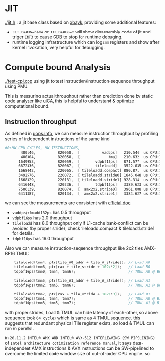 # JIT

[./jit.h](./jit.h) : a jit base class based on [xbayk](https://github.com/herumi/xbyak), providing some additional features:
 - `JIT_DEBUG=name` or `JIT_DEBUG=*` will show disassembly code of jit and triger `INT3` to cause GDB to stop for runtime debuging.
 - runtime logging infrastructure which can log`zmm` registers and show after kernel invokation, very helpful for debugging.

# Compute bound Analysis
[./test-cpi.cpp](./test-cpi.cpp) using jit to test instruction/instruction-sequence throughput using PMU.

This is measuring actual throughput rather than prediction done by static code analyzer like [uiCA](https://uica.uops.info/), this is helpful to understand & optimize computational bound.

## Instruction throughput 

As defined in [uops.info](https://www.uops.info/background.html), we can measure instruction throughput by profiling series of independent instructions of the same kind:

```bash
#0:HW_CPU_CYCLES, HW_INSTRUCTIONS, 
       400146,          820058,  [          vaddps]   210.544  us CPU:1.90(GHz) CPI:0.49 CPK:4.0
       400304,          820058,  [             fma]   210.632  us CPU:1.90(GHz) CPI:0.49 CPK:4.0
      1649953,          820059,  [       vdpbf16ps]   871.577  us CPU:1.89(GHz) CPI:2.01 CPK:16.5
      6672336,          820067,  [       tileloadd]   3522.035 us CPU:1.89(GHz) CPI:8.14 CPK:66.7
      1668442,          220065,  [ tileloadd.compact] 880.871  us CPU:1.89(GHz) CPI:7.58 CPK:16.7
      3492576,          220072,  [ tileloadd.stride0] 1845.048 us CPU:1.89(GHz) CPI:15.8 CPK:34.9
      1668329,          220131,  [ tileloadd.stride1] 928.314  us CPU:1.80(GHz) CPI:7.58 CPK:16.7
      6416448,          420236,  [       tdpbf16ps]   3389.623 us CPU:1.89(GHz) CPI:15.2 CPK:64.2
      7506139,          820074,  [  amx2x2.stride0]   3961.088 us CPU:1.89(GHz) CPI:9.15 CPK:75.1
      6411387,          820134,  [  amx2x2.stride1]   3384.627 us CPU:1.89(GHz) CPI:7.82 CPK:64.1
```


we can see the measurements are consistent with [official doc](https://www.intel.com/content/www/us/en/docs/intrinsics-guide/index.html)

 - `vaddps`/`vfmadd132ps` has 0.5 throughput
 - `vdpbf16ps` has 2.0 throughput
 - `tileloadd` has 8.0 throughput only if L1-cache bank-conflict can be avoided (by proper stride), check tileloadd.compact & tileloadd.stride1 for details.
 - `tdpbf16ps` has 16.0 throughput

Also we can measure instruction-sequence throughput like 2x2 tiles AMX-BF16 TMUL:

```c++
    tileloadd(tmm4, ptr[tile_A0_addr + tile_A_stride]); // Load A0
    tileloadd(tmm6, ptr[rax + tile_stride + 1024*2]);   // Load B0
    tdpbf16ps(tmm0, tmm4, tmm6);                        // TMUL A0 @ B0

    tileloadd(tmm5, ptr[tile_A1_addr + tile_A_stride]); // Load A1
    tdpbf16ps(tmm2, tmm5, tmm6);                        // TMUL A1 @ B0

    tileloadd(tmm7, ptr[rax + tile_stride + 1024*3]);   // Load B1
    tdpbf16ps(tmm1, tmm4, tmm7);                        // TMUL A0 @ B1
    tdpbf16ps(tmm3, tmm5, tmm7);                        // TMUL A1 @ B1
```

with proper strides, Load & TMUL can hide latency of each-other, so above sequence took `64 cycles` which is same as 4 TMUL sequence. this suggests that redundant physical Tile register exists, so load & TMUL can run in parallel.

in `20.11.2 INTEL® AMX AND INTEL® AVX-512 INTERLEAVING (SW PIPELINING)` of `Intel architecture optimization reference manual`, it says data-independent AMX instructions & AVX instructions can be SW-pipelined to overcome the limited code window size of out-of-order CPU engine. so 


